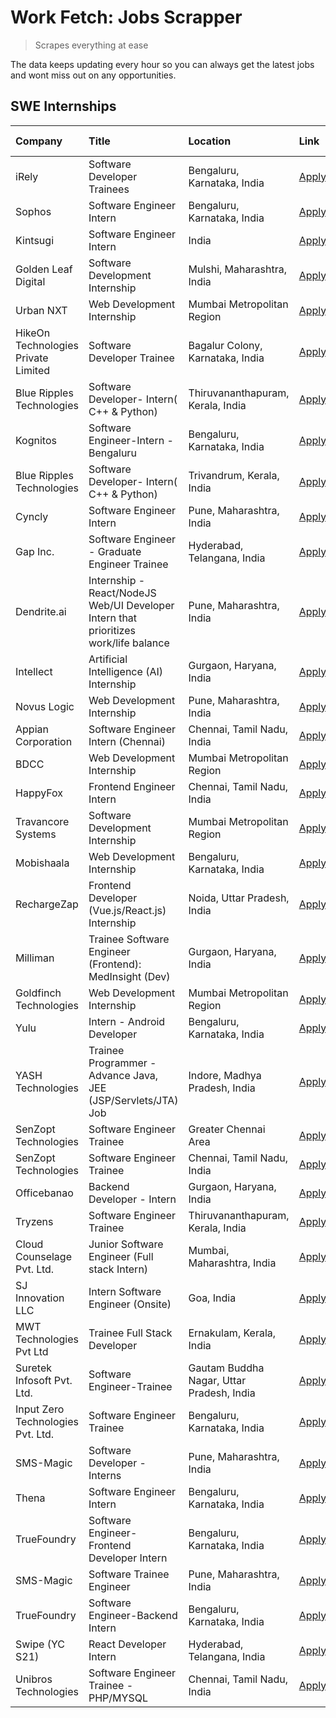 # Work Fetch: Jobs Scrapper
> Scrapes everything at ease

The data keeps updating every hour so you can always get the latest jobs and wont miss out on any opportunities.

## SWE Internships
<!--START_SECTION:workfetch-->
| Company                             | Title                                                                                | Location                                  | Link                                                                                                                                                                                                                                                                                              | Date Posted   |
|:------------------------------------|:-------------------------------------------------------------------------------------|:------------------------------------------|:--------------------------------------------------------------------------------------------------------------------------------------------------------------------------------------------------------------------------------------------------------------------------------------------------|:--------------|
| iRely                               | Software Developer Trainees                                                          | Bengaluru, Karnataka, India               | [Apply](https://in.linkedin.com/jobs/view/software-developer-trainees-at-irely-3860566039?position=2&pageNum=0&refId=ZL7AFjlAFLXyCmyGqoXJCw%3D%3D&trackingId=scXLA%2BcM1Un0G%2FTpNgektg%3D%3D&trk=public_jobs_jserp-result_search-card)                                                           | 2024-03-18    |
| Sophos                              | Software Engineer Intern                                                             | Bengaluru, Karnataka, India               | [Apply](https://in.linkedin.com/jobs/view/software-engineer-intern-at-sophos-3861635553?position=13&pageNum=0&refId=ZL7AFjlAFLXyCmyGqoXJCw%3D%3D&trackingId=gZCJkwnrBMugXRiAzpDxzw%3D%3D&trk=public_jobs_jserp-result_search-card)                                                                | 2024-03-18    |
| Kintsugi                            | Software Engineer Intern                                                             | India                                     | [Apply](https://in.linkedin.com/jobs/view/software-engineer-intern-at-kintsugi-3857074071?position=37&pageNum=0&refId=ZL7AFjlAFLXyCmyGqoXJCw%3D%3D&trackingId=h%2F%2Fo4jozZ%2Bo2jV3J5x4L1w%3D%3D&trk=public_jobs_jserp-result_search-card)                                                        | 2024-03-16    |
| Golden Leaf Digital                 | Software Development Internship                                                      | Mulshi, Maharashtra, India                | [Apply](https://in.linkedin.com/jobs/view/software-development-internship-at-golden-leaf-digital-3858085305?position=6&pageNum=0&refId=ZL7AFjlAFLXyCmyGqoXJCw%3D%3D&trackingId=UAcjRCmfBnkmxpfkzdiXKQ%3D%3D&trk=public_jobs_jserp-result_search-card)                                             | 2024-03-15    |
| Urban NXT                           | Web Development Internship                                                           | Mumbai Metropolitan Region                | [Apply](https://in.linkedin.com/jobs/view/web-development-internship-at-urban-nxt-3858090142?position=55&pageNum=0&refId=ZL7AFjlAFLXyCmyGqoXJCw%3D%3D&trackingId=kzh42WeEITAVuH7aFz7xxg%3D%3D&trk=public_jobs_jserp-result_search-card)                                                           | 2024-03-15    |
| HikeOn Technologies Private Limited | Software Developer Trainee                                                           | Bagalur Colony, Karnataka, India          | [Apply](https://in.linkedin.com/jobs/view/software-developer-trainee-at-hikeon-technologies-private-limited-3856800277?position=58&pageNum=0&refId=ZL7AFjlAFLXyCmyGqoXJCw%3D%3D&trackingId=Rg9MlI6xTy5ks6IPkIZpYw%3D%3D&trk=public_jobs_jserp-result_search-card)                                 | 2024-03-15    |
| Blue Ripples Technologies           | Software Developer- Intern( C++ & Python)                                            | Thiruvananthapuram, Kerala, India         | [Apply](https://in.linkedin.com/jobs/view/software-developer-intern-c%2B%2B-python-at-blue-ripples-technologies-3855594494?position=33&pageNum=0&refId=ZL7AFjlAFLXyCmyGqoXJCw%3D%3D&trackingId=L3wF5tW1Qmfkc3j9MPnlpw%3D%3D&trk=public_jobs_jserp-result_search-card)                             | 2024-03-14    |
| Kognitos                            | Software Engineer-Intern -Bengaluru                                                  | Bengaluru, Karnataka, India               | [Apply](https://in.linkedin.com/jobs/view/software-engineer-intern-bengaluru-at-kognitos-3855361239?position=9&pageNum=0&refId=ZL7AFjlAFLXyCmyGqoXJCw%3D%3D&trackingId=HAE8l0a5v4XU8ITzHyvqfA%3D%3D&trk=public_jobs_jserp-result_search-card)                                                     | 2024-03-13    |
| Blue Ripples Technologies           | Software Developer- Intern( C++  & Python)                                           | Trivandrum, Kerala, India                 | [Apply](https://in.linkedin.com/jobs/view/software-developer-intern-c%2B%2B-python-at-blue-ripples-technologies-3856150730?position=36&pageNum=0&refId=ZL7AFjlAFLXyCmyGqoXJCw%3D%3D&trackingId=ktnmlqLH3hVjqd5OdAYcYg%3D%3D&trk=public_jobs_jserp-result_search-card)                             | 2024-03-13    |
| Cyncly                              | Software Engineer Intern                                                             | Pune, Maharashtra, India                  | [Apply](https://in.linkedin.com/jobs/view/software-engineer-intern-at-cyncly-3853990178?position=42&pageNum=0&refId=ZL7AFjlAFLXyCmyGqoXJCw%3D%3D&trackingId=LLbVqHLuBGblBeokQTjebQ%3D%3D&trk=public_jobs_jserp-result_search-card)                                                                | 2024-03-13    |
| Gap Inc.                            | Software Engineer - Graduate Engineer Trainee                                        | Hyderabad, Telangana, India               | [Apply](https://in.linkedin.com/jobs/view/software-engineer-graduate-engineer-trainee-at-gap-inc-3853818960?position=8&pageNum=0&refId=ZL7AFjlAFLXyCmyGqoXJCw%3D%3D&trackingId=fYpqNoVlp4jiU%2BBizH0T7g%3D%3D&trk=public_jobs_jserp-result_search-card)                                           | 2024-03-12    |
| Dendrite.ai                         | Internship - React/NodeJS Web/UI Developer Intern that prioritizes work/life balance | Pune, Maharashtra, India                  | [Apply](https://in.linkedin.com/jobs/view/internship-react-nodejs-web-ui-developer-intern-that-prioritizes-work-life-balance-at-dendrite-ai-3853583200?position=47&pageNum=0&refId=ZL7AFjlAFLXyCmyGqoXJCw%3D%3D&trackingId=501u2SMAd7OXWCTECFLJVA%3D%3D&trk=public_jobs_jserp-result_search-card) | 2024-03-12    |
| Intellect                           | Artificial Intelligence (AI) Internship                                              | Gurgaon, Haryana, India                   | [Apply](https://in.linkedin.com/jobs/view/artificial-intelligence-ai-internship-at-intellect-3853356821?position=56&pageNum=0&refId=ZL7AFjlAFLXyCmyGqoXJCw%3D%3D&trackingId=%2FmltIO%2F4JL4pdakt8M7GEg%3D%3D&trk=public_jobs_jserp-result_search-card)                                            | 2024-03-11    |
| Novus Logic                         | Web Development Internship                                                           | Pune, Maharashtra, India                  | [Apply](https://in.linkedin.com/jobs/view/web-development-internship-at-novus-logic-3850815684?position=51&pageNum=0&refId=ZL7AFjlAFLXyCmyGqoXJCw%3D%3D&trackingId=MIfhAeicSliJwZpgqAUoGg%3D%3D&trk=public_jobs_jserp-result_search-card)                                                         | 2024-03-08    |
| Appian Corporation                  | Software Engineer Intern (Chennai)                                                   | Chennai, Tamil Nadu, India                | [Apply](https://in.linkedin.com/jobs/view/software-engineer-intern-chennai-at-appian-corporation-3848335036?position=4&pageNum=0&refId=ZL7AFjlAFLXyCmyGqoXJCw%3D%3D&trackingId=1tccv1FrUU8R1CwkE8EVpA%3D%3D&trk=public_jobs_jserp-result_search-card)                                             | 2024-03-07    |
| BDCC                                | Web Development Internship                                                           | Mumbai Metropolitan Region                | [Apply](https://in.linkedin.com/jobs/view/web-development-internship-at-bdcc-3849712398?position=44&pageNum=0&refId=ZL7AFjlAFLXyCmyGqoXJCw%3D%3D&trackingId=tjmxBGTj%2Bft2Kan0t972Cg%3D%3D&trk=public_jobs_jserp-result_search-card)                                                              | 2024-03-07    |
| HappyFox                            | Frontend Engineer Intern                                                             | Chennai, Tamil Nadu, India                | [Apply](https://in.linkedin.com/jobs/view/frontend-engineer-intern-at-happyfox-3848357951?position=45&pageNum=0&refId=ZL7AFjlAFLXyCmyGqoXJCw%3D%3D&trackingId=ec99OCWJEgzEKYTAjUFS0g%3D%3D&trk=public_jobs_jserp-result_search-card)                                                              | 2024-03-07    |
| Travancore Systems                  | Software Development Internship                                                      | Mumbai Metropolitan Region                | [Apply](https://in.linkedin.com/jobs/view/software-development-internship-at-travancore-systems-3847706952?position=12&pageNum=0&refId=ZL7AFjlAFLXyCmyGqoXJCw%3D%3D&trackingId=1O3nzlqKtD5rxZmz9M4VAQ%3D%3D&trk=public_jobs_jserp-result_search-card)                                             | 2024-03-05    |
| Mobishaala                          | Web Development Internship                                                           | Bengaluru, Karnataka, India               | [Apply](https://in.linkedin.com/jobs/view/web-development-internship-at-mobishaala-3847710287?position=20&pageNum=0&refId=ZL7AFjlAFLXyCmyGqoXJCw%3D%3D&trackingId=zu6k0qOGhb%2BZ8jjs39Hgiw%3D%3D&trk=public_jobs_jserp-result_search-card)                                                        | 2024-03-05    |
| RechargeZap                         | Frontend Developer  (Vue.js/React.js) Internship                                     | Noida, Uttar Pradesh, India               | [Apply](https://in.linkedin.com/jobs/view/frontend-developer-vue-js-react-js-internship-at-rechargezap-3847708827?position=31&pageNum=0&refId=ZL7AFjlAFLXyCmyGqoXJCw%3D%3D&trackingId=%2BL2AvIqk2YOBdBwvyetx%2Bg%3D%3D&trk=public_jobs_jserp-result_search-card)                                  | 2024-03-05    |
| Milliman                            | Trainee Software Engineer (Frontend): MedInsight (Dev)                               | Gurgaon, Haryana, India                   | [Apply](https://in.linkedin.com/jobs/view/trainee-software-engineer-frontend-medinsight-dev-at-milliman-3792874280?position=10&pageNum=0&refId=ZL7AFjlAFLXyCmyGqoXJCw%3D%3D&trackingId=0xOk5jd6PHH1FyZjmI0qKQ%3D%3D&trk=public_jobs_jserp-result_search-card)                                     | 2024-03-01    |
| Goldfinch Technologies              | Web Development Internship                                                           | Mumbai Metropolitan Region                | [Apply](https://in.linkedin.com/jobs/view/web-development-internship-at-goldfinch-technologies-3837823879?position=49&pageNum=0&refId=ZL7AFjlAFLXyCmyGqoXJCw%3D%3D&trackingId=bf%2FbJbzjLZ8N8onjZU3lew%3D%3D&trk=public_jobs_jserp-result_search-card)                                            | 2024-02-22    |
| Yulu                                | Intern - Android Developer                                                           | Bengaluru, Karnataka, India               | [Apply](https://in.linkedin.com/jobs/view/intern-android-developer-at-yulu-3834459982?position=50&pageNum=0&refId=ZL7AFjlAFLXyCmyGqoXJCw%3D%3D&trackingId=ker22bX8X3W02QTQMEDf%2Bw%3D%3D&trk=public_jobs_jserp-result_search-card)                                                                | 2024-02-19    |
| YASH Technologies                   | Trainee Programmer - Advance Java, JEE (JSP/Servlets/JTA) Job                        | Indore, Madhya Pradesh, India             | [Apply](https://in.linkedin.com/jobs/view/trainee-programmer-advance-java-jee-jsp-servlets-jta-job-at-yash-technologies-3811759183?position=21&pageNum=0&refId=ZL7AFjlAFLXyCmyGqoXJCw%3D%3D&trackingId=09%2BsR2Vbj7dUPphOmwZyeg%3D%3D&trk=public_jobs_jserp-result_search-card)                   | 2024-02-13    |
| SenZopt Technologies                | Software Engineer Trainee                                                            | Greater Chennai Area                      | [Apply](https://in.linkedin.com/jobs/view/software-engineer-trainee-at-senzopt-technologies-3827688781?position=35&pageNum=0&refId=ZL7AFjlAFLXyCmyGqoXJCw%3D%3D&trackingId=a823EBPP2gFgIXFi%2BOFL8w%3D%3D&trk=public_jobs_jserp-result_search-card)                                               | 2024-02-12    |
| SenZopt Technologies                | Software Engineer Trainee                                                            | Chennai, Tamil Nadu, India                | [Apply](https://in.linkedin.com/jobs/view/software-engineer-trainee-at-senzopt-technologies-3827686880?position=53&pageNum=0&refId=ZL7AFjlAFLXyCmyGqoXJCw%3D%3D&trackingId=cpGxBXyweDw4q5yo7OC2dA%3D%3D&trk=public_jobs_jserp-result_search-card)                                                 | 2024-02-12    |
| Officebanao                         | Backend Developer - Intern                                                           | Gurgaon, Haryana, India                   | [Apply](https://in.linkedin.com/jobs/view/backend-developer-intern-at-officebanao-3814263731?position=26&pageNum=0&refId=ZL7AFjlAFLXyCmyGqoXJCw%3D%3D&trackingId=cjCo9yvpljEjv0%2FwHz23iw%3D%3D&trk=public_jobs_jserp-result_search-card)                                                         | 2024-01-31    |
| Tryzens                             | Software Engineer Trainee                                                            | Thiruvananthapuram, Kerala, India         | [Apply](https://in.linkedin.com/jobs/view/software-engineer-trainee-at-tryzens-3809363491?position=38&pageNum=0&refId=ZL7AFjlAFLXyCmyGqoXJCw%3D%3D&trackingId=NIpu4qhdvmOO72vaUam9Ug%3D%3D&trk=public_jobs_jserp-result_search-card)                                                              | 2024-01-18    |
| Cloud Counselage Pvt. Ltd.          | Junior Software Engineer (Full stack Intern)                                         | Mumbai, Maharashtra, India                | [Apply](https://in.linkedin.com/jobs/view/junior-software-engineer-full-stack-intern-at-cloud-counselage-pvt-ltd-3803132814?position=25&pageNum=0&refId=ZL7AFjlAFLXyCmyGqoXJCw%3D%3D&trackingId=08D3fypCrnJX0bgXb9JZeA%3D%3D&trk=public_jobs_jserp-result_search-card)                            | 2024-01-11    |
| SJ Innovation LLC                   | Intern Software Engineer (Onsite)                                                    | Goa, India                                | [Apply](https://in.linkedin.com/jobs/view/intern-software-engineer-onsite-at-sj-innovation-llc-3799959011?position=43&pageNum=0&refId=ZL7AFjlAFLXyCmyGqoXJCw%3D%3D&trackingId=i6myoEsI0SHSnS0D6z5Rog%3D%3D&trk=public_jobs_jserp-result_search-card)                                              | 2024-01-11    |
| MWT Technologies Pvt Ltd            | Trainee Full Stack Developer                                                         | Ernakulam, Kerala, India                  | [Apply](https://in.linkedin.com/jobs/view/trainee-full-stack-developer-at-mwt-technologies-pvt-ltd-3800921715?position=11&pageNum=0&refId=ZL7AFjlAFLXyCmyGqoXJCw%3D%3D&trackingId=omlXv95aiLN0r2YqPYHenw%3D%3D&trk=public_jobs_jserp-result_search-card)                                          | 2024-01-09    |
| Suretek Infosoft Pvt. Ltd.          | Software Engineer-Trainee                                                            | Gautam Buddha Nagar, Uttar Pradesh, India | [Apply](https://in.linkedin.com/jobs/view/software-engineer-trainee-at-suretek-infosoft-pvt-ltd-3800934643?position=22&pageNum=0&refId=ZL7AFjlAFLXyCmyGqoXJCw%3D%3D&trackingId=r1fdIkUGO9CJlmLfsjcNuA%3D%3D&trk=public_jobs_jserp-result_search-card)                                             | 2024-01-09    |
| Input Zero Technologies Pvt. Ltd.   | Software Engineer Trainee                                                            | Bengaluru, Karnataka, India               | [Apply](https://in.linkedin.com/jobs/view/software-engineer-trainee-at-input-zero-technologies-pvt-ltd-3800927643?position=28&pageNum=0&refId=ZL7AFjlAFLXyCmyGqoXJCw%3D%3D&trackingId=HedrnH9pV7SmWlAUyhnzkw%3D%3D&trk=public_jobs_jserp-result_search-card)                                      | 2024-01-09    |
| SMS-Magic                           | Software Developer -Interns                                                          | Pune, Maharashtra, India                  | [Apply](https://in.linkedin.com/jobs/view/software-developer-interns-at-sms-magic-3799485343?position=34&pageNum=0&refId=ZL7AFjlAFLXyCmyGqoXJCw%3D%3D&trackingId=k9v0AKCwCIVuZwV1m88POQ%3D%3D&trk=public_jobs_jserp-result_search-card)                                                           | 2024-01-05    |
| Thena                               | Software Engineer Intern                                                             | Bengaluru, Karnataka, India               | [Apply](https://in.linkedin.com/jobs/view/software-engineer-intern-at-thena-3778731751?position=18&pageNum=0&refId=ZL7AFjlAFLXyCmyGqoXJCw%3D%3D&trackingId=YbayXI38mSVvBoxfketHeQ%3D%3D&trk=public_jobs_jserp-result_search-card)                                                                 | 2023-12-05    |
| TrueFoundry                         | Software Engineer- Frontend Developer Intern                                         | Bengaluru, Karnataka, India               | [Apply](https://in.linkedin.com/jobs/view/software-engineer-frontend-developer-intern-at-truefoundry-3790095058?position=17&pageNum=0&refId=ZL7AFjlAFLXyCmyGqoXJCw%3D%3D&trackingId=mmOnE2OpigIW6%2FEMnWTj%2Bg%3D%3D&trk=public_jobs_jserp-result_search-card)                                    | 2023-11-24    |
| SMS-Magic                           | Software Trainee Engineer                                                            | Pune, Maharashtra, India                  | [Apply](https://in.linkedin.com/jobs/view/software-trainee-engineer-at-sms-magic-3761409781?position=27&pageNum=0&refId=ZL7AFjlAFLXyCmyGqoXJCw%3D%3D&trackingId=L4NyF6URI74xJDstnFjFzw%3D%3D&trk=public_jobs_jserp-result_search-card)                                                            | 2023-11-16    |
| TrueFoundry                         | Software Engineer-Backend Intern                                                     | Bengaluru, Karnataka, India               | [Apply](https://in.linkedin.com/jobs/view/software-engineer-backend-intern-at-truefoundry-3779508170?position=29&pageNum=0&refId=ZL7AFjlAFLXyCmyGqoXJCw%3D%3D&trackingId=topiuIXiS2tWVinO7v32cQ%3D%3D&trk=public_jobs_jserp-result_search-card)                                                   | 2023-11-10    |
| Swipe (YC S21)                      | React Developer Intern                                                               | Hyderabad, Telangana, India               | [Apply](https://in.linkedin.com/jobs/view/react-developer-intern-at-swipe-yc-s21-3737600089?position=19&pageNum=0&refId=ZL7AFjlAFLXyCmyGqoXJCw%3D%3D&trackingId=lK8wRWV2pIe%2FxIxdd74Y6A%3D%3D&trk=public_jobs_jserp-result_search-card)                                                          | 2023-10-13    |
| Unibros Technologies                | Software Engineer Trainee - PHP/MYSQL                                                | Chennai, Tamil Nadu, India                | [Apply](https://in.linkedin.com/jobs/view/software-engineer-trainee-php-mysql-at-unibros-technologies-3656599241?position=39&pageNum=0&refId=ZL7AFjlAFLXyCmyGqoXJCw%3D%3D&trackingId=xinXZH7oNfRKscodjn61Vw%3D%3D&trk=public_jobs_jserp-result_search-card)                                       | 2023-06-12    |
<!--END_SECTION:workfetch-->
